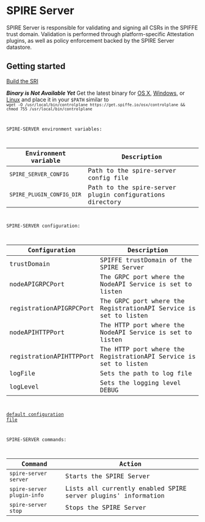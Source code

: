 # SPIRE Server  
SPIRE Server is responsible for validating and signing all CSRs in the SPIFFE trust domain. Validation is performed through platform-specific Attestation plugins, as well as policy enforcement backed by the SPIRE Server datastore.



## Getting started
[Build the SRI](../README.md#building-the-sri)

_**Binary is Not Available Yet**_
Get the latest binary for [OS X](https://get.spiffe.io/osx/controlplane), [Windows](https://get.spiffe.io/windows/controlplane.exe), 
or [Linux](https://get.spiffe.io/linux/controlplane) and place it in your `$PATH` similar to 
<code>
`wget -O /usr/local/bin/controlplane https://get.spiffe.io/osx/controlplane && chmod 755 /usr/local/bin/controlplane`

SPIRE-SERVER environment variables:

|Environment variable      | Description                                                |
|--------------------------|------------------------------------------------------------|
| `SPIRE_SERVER_CONFIG`    |  Path to the spire-server config file                      |
| `SPIRE_PLUGIN_CONFIG_DIR`|  Path to the spire-server plugin configurations directory  |


SPIRE-SERVER configuration:

 |Configuration          | Description                                                          |
 |-----------------------|----------------------------------------------------------------------|
 |trustDomain            |  SPIFFE trustDomain of the SPIRE Server                              |
 |nodeAPIGRPCPort        |  The GRPC port where the NodeAPI Service is set to listen            |
 |registrationAPIGRPCPort|  The GRPC port where the RegistrationAPI Service is set to listen    |
 |nodeAPIHTTPPort        |  The HTTP port where the NodeAPI Service is set to listen            |
 |registrationAPIHTTPPort|  The HTTP port where the RegistrationAPI Service is set to listen    |
 |logFile                |  Sets the path to log file                                           |
 |logLevel               |  Sets the logging level DEBUG|INFO|WARN|ERROR>                      |


[default configuration file](../.conf/default_server_config.hcl) 


SPIRE-SERVER commands:

 |Command                   | Action                                                           |
 |--------------------------|------------------------------------------------------------------|
 |`spire-server server`     |  Starts the SPIRE Server                                         |
 |`spire-server plugin-info`|  Lists all currently enabled SPIRE server plugins' information   |
 |`spire-server stop`       |  Stops the SPIRE Server                                          |
